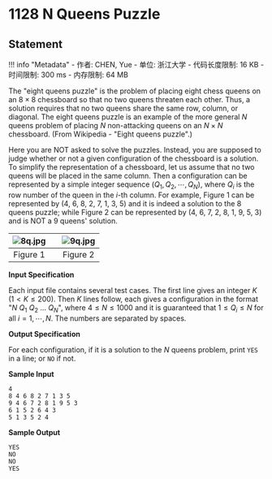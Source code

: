 
# 1128 N Queens Puzzle

## Statement

!!! info "Metadata"
    - 作者: CHEN, Yue
    - 单位: 浙江大学
    - 代码长度限制: 16 KB
    - 时间限制: 300 ms
    - 内存限制: 64 MB

The "eight queens puzzle" is the problem of placing eight chess queens on an $8\times 8$ chessboard so that no two queens threaten each other. Thus, a solution requires that no two queens share the same row, column, or diagonal. The eight queens puzzle is an example of the more general $N$ queens problem of placing $N$ non-attacking queens on an $N\times N$  chessboard. (From Wikipedia - "Eight queens puzzle".)

Here you are NOT asked to solve the puzzles. Instead, you are supposed to judge whether or not a given configuration of the chessboard is a solution. To simplify the representation of a chessboard, let us assume that no two queens will be placed in the same column. Then a configuration can be represented by a simple integer sequence $(Q_1, Q_2, \cdots , Q_N)$, where $Q_i$ is the row number of the queen in the $i$-th column. For example, Figure 1 can be represented by (4, 6, 8, 2, 7, 1, 3, 5) and it is indeed a solution to the 8 queens puzzle; while Figure 2 can be represented by (4, 6, 7, 2, 8, 1, 9, 5, 3) and is NOT a 9 queens' solution.

|![8q.jpg](~/7d0443cf-5c19-4494-98a6-0f0f54894eaa.jpg)| |![9q.jpg](~/d187e37a-4eb8-4215-8e2c-040a73c5c8d8.jpg)|
|:--:|-|:--:|
|Figure 1| |Figure 2|


**Input Specification**

Each input file contains several test cases. The first line gives an integer $K$ ($1<K\le 200$). Then $K$ lines follow, each gives a configuration in the format "$N$ $Q_1$ $Q_2$ ... $Q_N$", where $4\le N\le 1000$ and it is guaranteed that $1\le Q_i\le N$ for all $i=1, \cdots , N$. The numbers are separated by spaces.


**Output Specification**

For each configuration, if it is a solution to the $N$ queens problem, print `YES` in a line; or `NO` if not.

**Sample Input**
```plaintext
4
8 4 6 8 2 7 1 3 5
9 4 6 7 2 8 1 9 5 3
6 1 5 2 6 4 3
5 1 3 5 2 4
```

**Sample Output**
```plaintext
YES
NO
NO
YES
```

